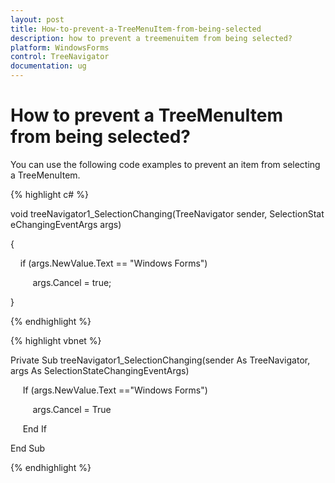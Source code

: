```yaml
---
layout: post
title: How-to-prevent-a-TreeMenuItem-from-being-selected
description: how to prevent a treemenuitem from being selected?
platform: WindowsForms
control: TreeNavigator
documentation: ug
---
```


# How to prevent a TreeMenuItem from being selected?

You can use the following code examples to prevent an item from selecting a TreeMenuItem.

{% highlight c# %}



void treeNavigator1_SelectionChanging(TreeNavigator sender, SelectionStateChangingEventArgs args)

{

     if (args.NewValue.Text == "Windows Forms")

         args.Cancel = true;

}

{% endhighlight %}

{% highlight vbnet %}



Private Sub treeNavigator1_SelectionChanging(sender As TreeNavigator, args As SelectionStateChangingEventArgs)

     If (args.NewValue.Text =="Windows Forms")

         args.Cancel = True

     End If

End Sub

{% endhighlight %}



